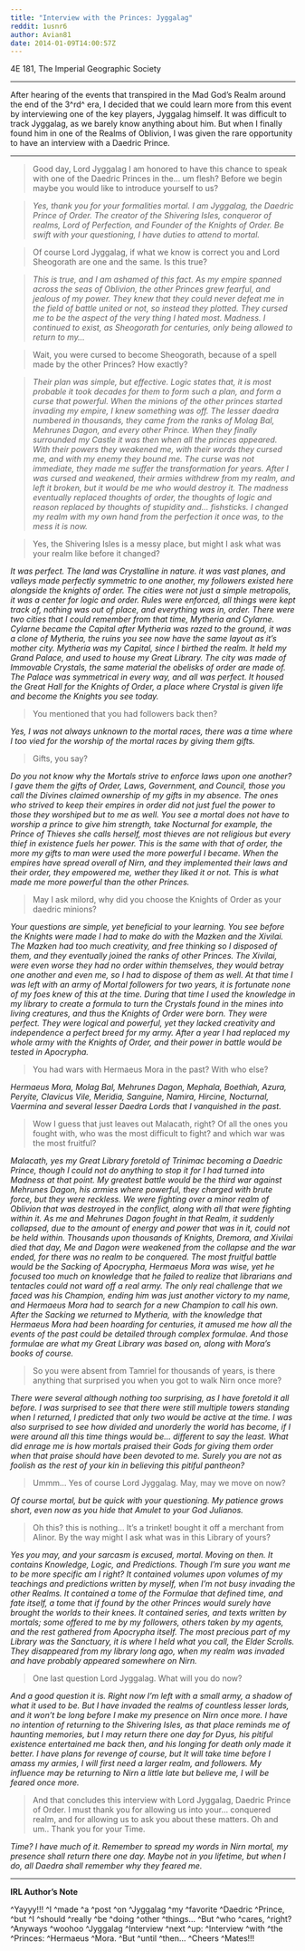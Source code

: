 ```yaml
---
title: "Interview with the Princes: Jyggalag"
reddit: 1usnr6
author: Avian81
date: 2014-01-09T14:00:57Z
---
```


4E 181, The Imperial Geographic Society

----

After hearing of the events that transpired in the Mad God’s Realm around the
end of the 3^rd^ era, I decided that we could learn more from this event by
interviewing one of the key players, Jyggalag himself. It was difficult to track
Jyggalag, as we barely know anything about him. But when I finally found him in
one of the Realms of Oblivion, I was given the rare opportunity to have an
interview with a Daedric Prince.

----

> Good day, Lord Jyggalag I am honored to have this chance to speak with one of
> the Daedric Princes in the… um flesh? Before we begin maybe you would like to
> introduce yourself to us?

<!-- -->

> *Yes, thank you for your formalities mortal. I am Jyggalag, the Daedric*
> *Prince of Order. The creator of the Shivering Isles, conqueror of realms,*
> *Lord of Perfection, and Founder of the Knights of Order. Be swift with your*
> *questioning, I have duties to attend to mortal.*

<!-- -->

> Of course Lord Jyggalag, if what we know is correct you and Lord Sheogorath
> are one and the same. Is this true?

<!-- -->

> *This is true, and I am ashamed of this fact. As my empire spanned across the*
> *seas of Oblivion, the other Princes grew fearful, and jealous of my power.*
> *They knew that they could never defeat me in the field of battle united or*
> *not, so instead they plotted. They cursed me to be the aspect of the very*
> *thing I hated most. Madness. I continued to exist, as Sheogorath for*
> *centuries, only being allowed to return to my…*

<!-- -->

> Wait, you were cursed to become Sheogorath, because of a spell made by the
> other Princes? How exactly?

<!-- -->

> *Their plan was simple, but effective. Logic states that, it is most probable*
> *it took decades for them to form such a plan, and form a curse that*
> *powerful. When the minions of the other princes started invading my empire,*
> *I knew something was off. The lesser daedra numbered in thousands, they came*
> *from the ranks of Molag Bal, Mehrunes Dagon, and every other Prince. When*
> *they finally surrounded my Castle it was then when all the princes appeared.*
> *With their powers they weakened me, with their words they cursed me, and*
> *with my enemy they bound me. The curse was not immediate, they made me*
> *suffer the transformation for years. After I was cursed and weakened, their*
> *armies withdrew from my realm, and left it broken, but it would be me who*
> *would destroy it. The madness eventually replaced thoughts of order, the*
> *thoughts of logic and reason replaced by thoughts of stupidity and…*
> *fishsticks. I changed my realm with my own hand from the perfection it once*
> *was, to the mess it is now.*

>Yes, the Shivering Isles is a messy place, but might I ask what was your realm like before it changed?

*It was perfect. The land was Crystalline in nature. it was vast planes, and valleys made perfectly symmetric to one another, my followers existed here alongside the knights of order. The cities were not just a simple metropolis, it was a center for logic and order. Rules were enforced, all things were kept track of, nothing was out of place, and everything was in, order. There were two cities that I could remember from that time, Mytheria and Cylarne. Cylarne became the Capital after Mytheria was razed to the ground, it was a clone of Mytheria, the ruins you see now have the same layout as it’s mother city. Mytheria was my Capital, since I birthed the realm. It held my Grand Palace, and used to house my Great Library. The city was made of Immovable Crystals, the same material the obelisks of order are made of. The Palace was symmetrical in every way, and all was perfect. It housed the Great Hall for the Knights of Order, a place where Crystal is given life and become the Knights you see today.*

>You mentioned that you had followers back then?

*Yes, I was not always unknown to the mortal races, there was a time where I too vied for the worship of the mortal races by giving them gifts.*

>Gifts, you say?

*Do you not know why the Mortals strive to enforce laws upon one another? I gave them the gifts of Order, Laws, Government, and Council, those you call the Divines claimed ownership of my gifts in my absence. The ones who strived to keep their empires in order did not just fuel the power to those they worshiped but to me as well. You see a mortal does not have to worship a prince to give him strength, take Nocturnal for example, the Prince of Thieves she calls herself, most thieves are not religious but every thief in existence fuels her power. This is the same with that of order, the more my gifts to man were used the more powerful I became. When the empires have spread overall of Nirn, and they implemented their laws and their order, they empowered me, wether they liked it or not. This is what made me more powerful than the other Princes.*

>May I ask milord, why did you choose the Knights of Order as your daedric minions?

*Your questions are simple, yet beneficial to your learning. You see before the Knights were made I had to make do with the Mazken and the Xivilai. The Mazken had too much creativity, and free thinking so I disposed of them, and they eventually joined the ranks of other Princes. The Xivilai, were even worse they had no order within themselves, they would betray one another and even me, so I had to dispose of them as well. At that time I was left with an army of Mortal followers for two years, it is fortunate none of my foes knew of this at the time. During that time I used the knowledge in my library to create a formula to turn the Crystals found in the mines into living creatures, and thus the Knights of Order were born. They were perfect. They were logical and powerful, yet they lacked creativity and independence a perfect breed for my army. After a year I had replaced my whole army with the Knights of Order, and their power in battle would be tested in Apocrypha.*

>You had wars with Hermaeus Mora in the past? With who else?

*Hermaeus Mora, Molag Bal, Mehrunes Dagon, Mephala, Boethiah, Azura, Peryite, Clavicus Vile, Meridia, Sanguine, Namira, Hircine, Nocturnal, Vaermina and several lesser Daedra Lords that I vanquished in the past.*

>Wow I guess that just leaves out Malacath, right? Of all the ones you fought with, who was the most difficult to fight? and which war was the most fruitful?

*Malacath, yes my Great Library foretold of Trinimac becoming a Daedric Prince, though I could not do anything to stop it for I had turned into Madness at that point. My greatest battle would be the third war against Mehrunes Dagon, his armies where powerful, they charged with brute force, but they were reckless. We were fighting over a minor realm of Oblivion that was destroyed in the conflict, along with all that were fighting within it. As me and Mehrunes Dagon fought in that Realm, it suddenly collapsed, due to the amount of energy and power that was in it, could not be held within. Thousands upon thousands of Knights, Dremora, and Xivilai died that day, Me and Dagon were weakened from the collapse and the war ended, for there was no realm to be conquered. The most fruitful battle would be the Sacking of Apocrypha, Hermaeus Mora was wise, yet he focused too much on knowledge that he failed to realize that librarians and tentacles could not ward off a real army. The only real challenge that we faced was his Champion, ending him was just another victory to my name, and Hermaeus Mora had to search for a new Champion to call his own. After the Sacking we returned to Mytheria, with the knowledge that Hermaeus Mora had been hoarding for centuries, it amused me how all the events of the past could be detailed through complex formulae. And those formulae are what my Great Library was based on, along with Mora’s books of course.*

>So you were absent from Tamriel for thousands of years, is there anything that surprised you when you got to walk Nirn once more?

*There were several although nothing too surprising, as I have foretold it all before. I was surprised to see that there were still multiple towers standing when I returned, I predicted that only two would be active at the time. I was also surprised to see how divided and unorderly the world has become, if I were around all this time things would be… different to say the least. What did enrage me is how mortals praised their Gods for giving them order when that praise should have been devoted to me. Surely you are not as foolish as the rest of your kin in believing this pitiful pantheon?*

>Ummm… Yes of course Lord Jyggalag. May, may we move on now?

*Of course mortal, but be quick with your questioning. My patience grows short, even now as you hide that Amulet to your God Julianos.*

>Oh this? this is nothing… It’s a trinket! bought it off a merchant from Alinor. By the way might I ask what was in this Library of yours?

*Yes you may, and your sarcasm is excused, mortal. Moving on then. It contains Knowledge, Logic, and Predictions. Though I’m sure you want me to be more specific am I right? It contained volumes upon volumes of my teachings and predictions written by myself, when I’m not busy invading the other Realms. It contained a tome of the Formulae that defined time, and fate itself, a tome that if found by the other Princes would surely have brought the worlds to their knees. It contained series, and texts written by mortals; some offered to me by my followers, others taken by my agents, and the rest gathered from Apocrypha itself. The most precious part of my Library was the Sanctuary, it is where I held what you call, the Elder Scrolls. They disappeared from my library long ago, when my realm was invaded and have probably appeared somewhere on Nirn.*

>One last question Lord Jyggalag. What will you do now?

*And a good question it is. Right now I’m left with a small army, a shadow of what it used to be. But I have invaded the realms of countless lesser lords, and it won’t be long before I make my presence on Nirn once more. I have no intention of returning to the Shivering Isles, as that place reminds me of haunting memories, but I may return there one day for Dyus, his pitiful existence entertained me back then, and his longing for death only made it better. I have plans for revenge of course, but It will take time before I amass my armies, I will first need a larger realm, and followers. My influence may be returning to Nirn a little late but believe me, I will be feared once more.*

>And that concludes this interview with Lord Jyggalag, Daedric Prince of Order. I must thank you for allowing us into your… conquered realm, and for allowing us to ask you about these matters. Oh and um.. Thank you for your Time.

*Time? I have much of it. Remember to spread my words in Nirn mortal, my presence shall return there one day. Maybe not in you lifetime, but when I do, all Daedra shall remember why they feared me.*

----

**IRL Author’s Note**

^Yayyy!!! ^I ^made ^a ^post ^on ^Jyggalag ^my ^favorite ^Daedric ^Prince, ^but ^I ^should ^really ^be ^doing ^other ^things… ^But ^who ^cares, ^right? ^Anyways ^woohoo ^Jyggalag ^Interview ^next ^up: ^Interview ^with ^the ^Princes: ^Hermaeus ^Mora. ^But ^until ^then… ^Cheers ^Mates!!!
